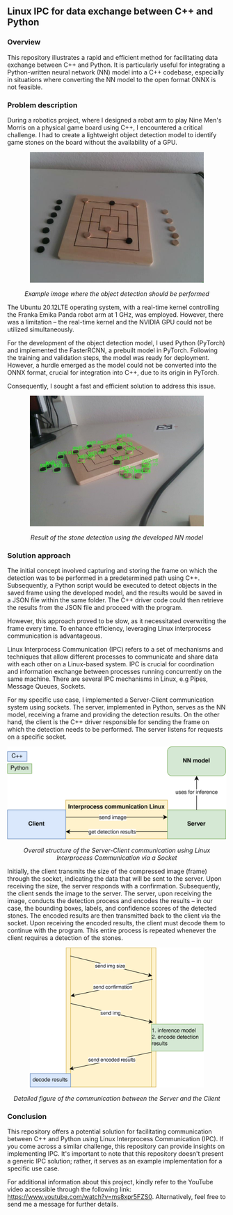 ## Linux IPC for data exchange between C++ and Python
### Overview 
This repository illustrates a rapid and efficient method for facilitating data exchange between C++ and Python. It is particularly useful for integrating a Python-written neural network (NN) model into a C++ codebase, especially in situations where converting the NN model to the open format ONNX is not feasible.  


### Problem description
During a robotics project, where I designed a robot arm to play Nine Men's Morris on a physical game board using C++, I encountered a critical challenge. I had to create a lightweight object detection model to identify game stones on the board without the availability of a GPU.

<p align="center">
    <img src="images/train_img.jpg" alt="IPC1" width="400"/>
</p>
<p align="center">
    <em>Example image where the object detection should be performed</em>
</p>

The Ubuntu 20.12LTE operating system, with a real-time kernel controlling the Franka Emika Panda robot arm at 1 GHz, was employed. However, there was a limitation – the real-time kernel and the NVIDIA GPU could not be utilized simultaneously.

For the development of the object detection model, I used Python (PyTorch) and implemented the FasterRCNN, a prebuilt model in PyTorch. Following the training and validation steps, the model was ready for deployment. However, a hurdle emerged as the model could not be converted into the ONNX format, crucial for integration into C++, due to its origin in PyTorch.

Consequently, I sought a fast and efficient solution to address this issue.

<p align="center">
    <img src="images/detection.jpg" alt="IPC1" width="400"/>
</p>
<p align="center">
    <em>Result of the stone detection using the developed NN model</em>
</p>


### Solution approach 

The initial concept involved capturing and storing the frame on which the detection was to be performed in a predetermined path using C++. Subsequently, a Python script would be executed to detect objects in the saved frame using the developed model, and the results would be saved in a JSON file within the same folder. The C++ driver code could then retrieve the results from the JSON file and proceed with the program.

However, this approach proved to be slow, as it necessitated overwriting the frame every time. To enhance efficiency, leveraging Linux interprocess communication is advantageous.

Linux Interprocess Communication (IPC) refers to a set of mechanisms and techniques that allow different processes to communicate and share data with each other on a Linux-based system. IPC is crucial for coordination and information exchange between processes running concurrently on the same machine. There are several IPC mechanisms in Linux, e.g Pipes, Message Queues, Sockets.

For my specific use case, I implemented a Server-Client communication system using sockets. The server, implemented in Python, serves as the NN model, receiving a frame and providing the detection results. On the other hand, the client is the C++ driver responsible for sending the frame on which the detection needs to be performed. The server listens for requests on a specific socket.

<p align="center">
    <img src="images/IPC1.png" alt="IPC1" width="600"/>
</p>
<p align="center">
    <em>Overall structure of the Server-Client communication using Linux Interprocess Communication via a Socket</em>
</p>

Initially, the client transmits the size of the compressed image (frame) through the socket, indicating the data that will be sent to the server. Upon receiving the size, the server responds with a confirmation. Subsequently, the client sends the image to the server. The server, upon receiving the image, conducts the detection process and encodes the results – in our case, the bounding boxes, labels, and confidence scores of the detected stones. The encoded results are then transmitted back to the client via the socket. Upon receiving the encoded results, the client must decode them to continue with the program. This entire process is repeated whenever the client requires a detection of the stones.

<p align="center">
    <img src="images/IPC2.png" alt="drawing" width="400"/>
</p>
<p align="center">
    <em>Detailed figure of the communication between the Server and the Client</em>
</p>

### Conclusion
This repository offers a potential solution for facilitating communication between C++ and Python using Linux Interprocess Communication (IPC). If you come across a similar challenge, this repository can provide insights on implementing IPC. It's important to note that this repository doesn't present a generic IPC solution; rather, it serves as an example implementation for a specific use case.

For additional information about this project, kindly refer to the YouTube video accessible through the following link: https://www.youtube.com/watch?v=ms8xpr5FZS0. Alternatively, feel free to send me a message for further details.